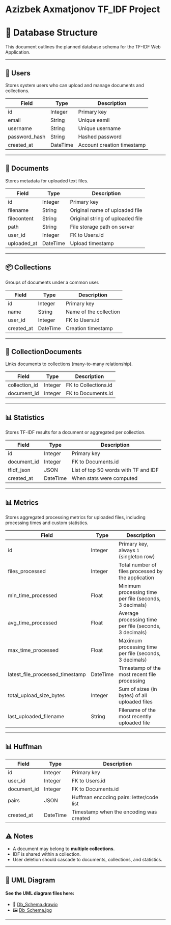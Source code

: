 # Azizbek Axmatjonov TF_IDF Project
# 🧱 Database Structure

This document outlines the planned database schema for the TF-IDF Web Application.

---

## 👤 Users
Stores system users who can upload and manage documents and collections.

| Field         | Type     | Description                     |
|---------------|----------|---------------------------------|
| id            | Integer  | Primary key                     |
| email         | String   | Unique eamil                    |
| username      | String   | Unique username                 |
| password_hash | String   | Hashed password                 |
| created_at    | DateTime | Account creation timestamp      |

---

## 📄 Documents
Stores metadata for uploaded text files.

| Field      | Type     | Description                        |
|------------|----------|------------------------------------|
| id         | Integer  | Primary key                        |
| filename   | String   | Original name of uploaded file     |
| filecontent| String   | Original string of uploaded file   |
| path       | String   | File storage path on server        |
| user_id    | Integer  | FK to Users.id                     |
| uploaded_at| DateTime | Upload timestamp                   |

---

## 📦 Collections
Groups of documents under a common user.

| Field      | Type     | Description                        |
|------------|----------|------------------------------------|
| id         | Integer  | Primary key                        |
| name       | String   | Name of the collection             |
| user_id    | Integer  | FK to Users.id                     |
| created_at | DateTime | Creation timestamp                 |

---

## 🔗 CollectionDocuments
Links documents to collections (many-to-many relationship).

| Field         | Type    | Description                        |
|---------------|---------|------------------------------------|
| collection_id | Integer | FK to Collections.id               |
| document_id   | Integer | FK to Documents.id                 |

---

## 📊 Statistics
Stores TF-IDF results for a document or aggregated per collection.

| Field         | Type     | Description                           |
|---------------|----------|---------------------------------------|
| id            | Integer  | Primary key                           |
| document_id   | Integer  | FK to Documents.id                    |
| tfidf_json    | JSON     | List of top 50 words with TF and IDF  |
| created_at    | DateTime | When stats were computed              |

---

## 📊 Metrics  
Stores aggregated processing metrics for uploaded files, including processing times and custom statistics.

| Field                        | Type     | Description                                              |
|------------------------------|----------|----------------------------------------------------------|
| id                           | Integer  | Primary key, always `1` (singleton row)                   |
| files_processed              | Integer  | Total number of files processed by the application        |
| min_time_processed          | Float    | Minimum processing time per file (seconds, 3 decimals)    |
| avg_time_processed          | Float    | Average processing time per file (seconds, 3 decimals)    |
| max_time_processed          | Float    | Maximum processing time per file (seconds, 3 decimals)    |
| latest_file_processed_timestamp | DateTime | Timestamp of the most recent file processing               |
| total_upload_size_bytes     | Integer  | Sum of sizes (in bytes) of all uploaded files             |
| last_uploaded_filename      | String   | Filename of the most recently uploaded file               |

---

##  📊 Huffman
| Field        | Type     | Description                              |
| ------------ | -------- | ---------------------------------------- |
| id           | Integer  | Primary key                              |
| user_id     | Integer  | FK to Users.id                           |
| document_id | Integer  | FK to Documents.id                       |
| pairs        | JSON     | Huffman encoding pairs: letter/code list |
| created_at  | DateTime | Timestamp when the encoding was created  |




## ⚠️ Notes
- A document may belong to **multiple collections**.
- IDF is shared within a collection.
- User deletion should cascade to documents, collections, and statistics.

---

## 📁 UML Diagram
#### See the UML diagram files here:  
- 📁 [Db_Schema.drawio](./TF-IDF/db_schema/Db_Schema.drawio)  
- 🖼️ [Db_Schema.jpg](./TF-IDF/db_schema/Db_Schema.jpg)  


---